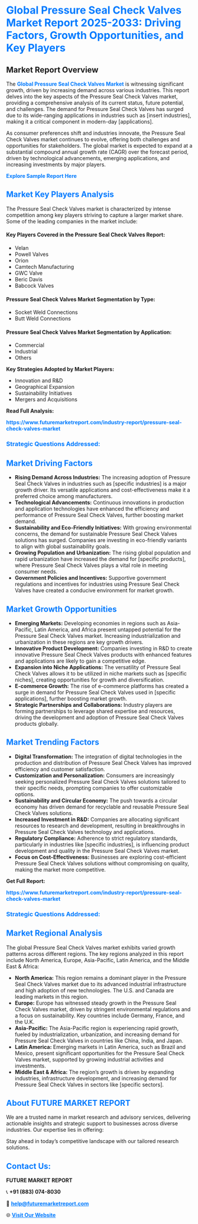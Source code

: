 <h1 style="color: #007BFF;">Global Pressure Seal Check Valves Market Report 2025-2033: Driving Factors, Growth Opportunities, and Key Players</h1>

<section id="overview">
<h2>Market Report Overview</h2>
<p>The <a href="https://www.futuremarketreport.com/industry-report/pressure-seal-check-valves-market" style="color: #007BFF; text-decoration: none;"><strong>Global Pressure Seal Check Valves Market</strong></a> is witnessing significant growth, driven by increasing demand across various industries. This report delves into the key aspects of the Pressure Seal Check Valves market, providing a comprehensive analysis of its current status, future potential, and challenges. The demand for Pressure Seal Check Valves has surged due to its wide-ranging applications in industries such as [insert industries], making it a critical component in modern-day [applications].</p>
<p>As consumer preferences shift and industries innovate, the Pressure Seal Check Valves market continues to evolve, offering both challenges and opportunities for stakeholders. The global market is expected to expand at a substantial compound annual growth rate (CAGR) over the forecast period, driven by technological advancements, emerging applications, and increasing investments by major players.</p>
</section>

<section id="overview">
<p><a href="https://www.futuremarketreport.com/request-sample/reportId=29260" style="color: #007BFF; text-decoration: none;"><strong>Explore Sample Report Here</strong></a></p>
</section>

<section id="key-players">
<h2 style="color: #007BFF;">Market Key Players Analysis</h2>
<p>The Pressure Seal Check Valves market is characterized by intense competition among key players striving to capture a larger market share. Some of the leading companies in the market include:</p>
<h4>Key Players Covered in the Pressure Seal Check Valves Report:</h4>
<ul><li>Velan</li><li>Powell Valves</li><li>Orion</li><li>Camtech Manufacturing</li><li>GWC Valve</li><li>Beric Davis</li><li>Babcock Valves</li></ul>
<h4>Pressure Seal Check Valves Market Segmentation by Type:</h4>
<ul><li>Socket Weld Connections</li><li>Butt Weld Connections</li></ul>

<h4>Pressure Seal Check Valves Market Segmentation by Application:</h4>
<ul><li>Commercial</li><li>Industrial</li><li>Others</li></ul>
<p><strong>Key Strategies Adopted by Market Players:</strong></p>
<ul>
<li>Innovation and R&D</li>
<li>Geographical Expansion</li>
<li>Sustainability Initiatives</li>
<li>Mergers and Acquisitions</li>
</ul>
</section>

<section>
<p><strong>Read Full Analysis: </strong></p><a href="https://www.futuremarketreport.com/industry-report/pressure-seal-check-valves-market" style="color: #007BFF; text-decoration: none;"><strong>https://www.futuremarketreport.com/industry-report/pressure-seal-check-valves-market</strong></a>
<h3 style="color: #007BFF;">Strategic Questions Addressed:</h3>
</section>

<section id="driving-factors">
<h2 style="color: #007BFF;">Market Driving Factors</h2>
<ul>
<li><strong>Rising Demand Across Industries:</strong> The increasing adoption of Pressure Seal Check Valves in industries such as [specific industries] is a major growth driver. Its versatile applications and cost-effectiveness make it a preferred choice among manufacturers.</li>
<li><strong>Technological Advancements:</strong> Continuous innovations in production and application technologies have enhanced the efficiency and performance of Pressure Seal Check Valves, further boosting market demand.</li>
<li><strong>Sustainability and Eco-Friendly Initiatives:</strong> With growing environmental concerns, the demand for sustainable Pressure Seal Check Valves solutions has surged. Companies are investing in eco-friendly variants to align with global sustainability goals.</li>
<li><strong>Growing Population and Urbanization:</strong> The rising global population and rapid urbanization have increased the demand for [specific products], where Pressure Seal Check Valves plays a vital role in meeting consumer needs.</li>
<li><strong>Government Policies and Incentives:</strong> Supportive government regulations and incentives for industries using Pressure Seal Check Valves have created a conducive environment for market growth.</li>
</ul>
</section>

<section id="growth-opportunities">
<h2 style="color: #007BFF;">Market Growth Opportunities</h2>
<ul>
<li><strong>Emerging Markets:</strong> Developing economies in regions such as Asia-Pacific, Latin America, and Africa present untapped potential for the Pressure Seal Check Valves market. Increasing industrialization and urbanization in these regions are key growth drivers.</li>
<li><strong>Innovative Product Development:</strong> Companies investing in R&D to create innovative Pressure Seal Check Valves products with enhanced features and applications are likely to gain a competitive edge.</li>
<li><strong>Expansion into Niche Applications:</strong> The versatility of Pressure Seal Check Valves allows it to be utilized in niche markets such as [specific niches], creating opportunities for growth and diversification.</li>
<li><strong>E-commerce Growth:</strong> The rise of e-commerce platforms has created a surge in demand for Pressure Seal Check Valves used in [specific applications], further boosting market growth.</li>
<li><strong>Strategic Partnerships and Collaborations:</strong> Industry players are forming partnerships to leverage shared expertise and resources, driving the development and adoption of Pressure Seal Check Valves products globally.</li>
</ul>
</section>

<section id="trending-factors">
<h2 style="color: #007BFF;">Market Trending Factors</h2>
<ul>
<li><strong>Digital Transformation:</strong> The integration of digital technologies in the production and distribution of Pressure Seal Check Valves has improved efficiency and customer satisfaction.</li>
<li><strong>Customization and Personalization:</strong> Consumers are increasingly seeking personalized Pressure Seal Check Valves solutions tailored to their specific needs, prompting companies to offer customizable options.</li>
<li><strong>Sustainability and Circular Economy:</strong> The push towards a circular economy has driven demand for recyclable and reusable Pressure Seal Check Valves solutions.</li>
<li><strong>Increased Investment in R&D:</strong> Companies are allocating significant resources to research and development, resulting in breakthroughs in Pressure Seal Check Valves technology and applications.</li>
<li><strong>Regulatory Compliance:</strong> Adherence to strict regulatory standards, particularly in industries like [specific industries], is influencing product development and quality in the Pressure Seal Check Valves market.</li>
<li><strong>Focus on Cost-Effectiveness:</strong> Businesses are exploring cost-efficient Pressure Seal Check Valves solutions without compromising on quality, making the market more competitive.</li>
</ul>
</section>

<section>
<p><strong>Get Full Report: </strong></p><a href="https://www.futuremarketreport.com/industry-report/pressure-seal-check-valves-market" style="color: #007BFF; text-decoration: none;"><strong>https://www.futuremarketreport.com/industry-report/pressure-seal-check-valves-market</strong></a>
<h3 style="color: #007BFF;">Strategic Questions Addressed:</h3>
</section>


<section id="regional-analysis">
<h2 style="color: #007BFF;">Market Regional Analysis</h2>
<p>The global Pressure Seal Check Valves market exhibits varied growth patterns across different regions. The key regions analyzed in this report include North America, Europe, Asia-Pacific, Latin America, and the Middle East & Africa:</p>
<ul>
<li><strong>North America:</strong> This region remains a dominant player in the Pressure Seal Check Valves market due to its advanced industrial infrastructure and high adoption of new technologies. The U.S. and Canada are leading markets in this region.</li>
<li><strong>Europe:</strong> Europe has witnessed steady growth in the Pressure Seal Check Valves market, driven by stringent environmental regulations and a focus on sustainability. Key countries include Germany, France, and the U.K.</li>
<li><strong>Asia-Pacific:</strong> The Asia-Pacific region is experiencing rapid growth, fueled by industrialization, urbanization, and increasing demand for Pressure Seal Check Valves in countries like China, India, and Japan.</li>
<li><strong>Latin America:</strong> Emerging markets in Latin America, such as Brazil and Mexico, present significant opportunities for the Pressure Seal Check Valves market, supported by growing industrial activities and investments.</li>
<li><strong>Middle East & Africa:</strong> The region’s growth is driven by expanding industries, infrastructure development, and increasing demand for Pressure Seal Check Valves in sectors like [specific sectors].</li>
</ul>
</section>

<footer>
<h2 style="color: #007BFF;">About FUTURE MARKET REPORT</h2>
<p>We are a trusted name in market research and advisory services, delivering actionable insights and strategic support to businesses across diverse industries. Our expertise lies in offering:</p>

<p>Stay ahead in today’s competitive landscape with our tailored research solutions.</p>

<h2 style="color: #007BFF;">Contact Us:</h2>
<p><strong>FUTURE MARKET REPORT</strong></p>
<p>📞 <strong>+91 (883) 074-8030</strong></p>
<p>📧 <strong><a href="mailto:help@futuremarketreport.com" style="color: #007BFF;">help@futuremarketreport.com</a></strong></p>
<p>🌐 <strong><a href="https://www.futuremarketreport.com/" style="color: #007BFF;">Visit Our Website</a></strong></p>
</footer>